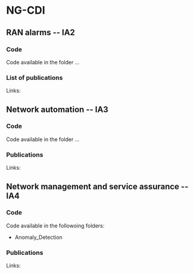 # NG-CDI

## RAN alarms -- IA2

### Code
Code available in the folder ...

### List of publications
Links:

## Network automation -- IA3
### Code
Code available in the folder ...

### Publications
Links:

## Network management and service assurance -- IA4

### Code
Code available in the followoing folders:
- Anomaly_Detection

### Publications
Links:
